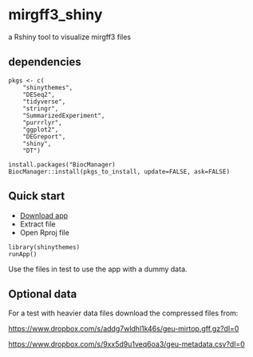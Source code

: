 # mirgff3_shiny

a Rshiny tool to visualize mirgff3 files

## dependencies

```
pkgs <- c(
    "shinythemes",
    "DESeq2",
    "tidyverse",
    "stringr",
    "SummarizedExperiment",
    "purrrlyr",
    "ggplot2",
    "DEGreport",
    "shiny",
    "DT")
    
install.packages("BiocManager)
BiocManager::install(pkgs_to_install, update=FALSE, ask=FALSE)
```

## Quick start

  * [Download app](https://github.com/miRTop/mirgff3_shiny/archive/master.zip)
  * Extract file
  * Open Rproj file

```
library(shinythemes)
runApp()
```

Use the files in test to use the app with a dummy data.

## Optional data

For a test with heavier data files download the compressed files from:

https://www.dropbox.com/s/addg7wldhl1k46s/geu-mirtop.gff.gz?dl=0

https://www.dropbox.com/s/9xx5d9u1veq6oa3/geu-metadata.csv?dl=0


